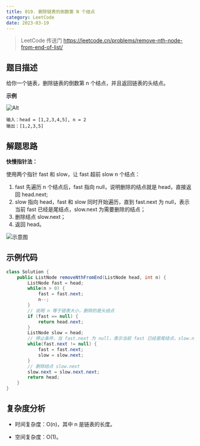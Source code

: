 ```yaml
---
title: 019. 删除链表的倒数第 N 个结点
category: LeetCode
date: 2023-03-19
---
```


> LeetCode 传送门 https://leetcode.cn/problems/remove-nth-node-from-end-of-list/

## 题目描述 <Badge text="中等" type="warning"/>

给你一个链表，删除链表的倒数第 n 个结点，并且返回链表的头结点。

**示例**

![Alt](https://assets.leetcode.com/uploads/2020/10/03/remove_ex1.jpg)

```
输入：head = [1,2,3,4,5], n = 2
输出：[1,2,3,5]
```

## 解题思路

**快慢指针法：**

使用两个指针 fast 和 slow，让 fast 超前 slow n 个结点：
1. fast 先遍历 n 个结点后，fast 指向 null，说明删除的结点就是 head，直接返回 head.next;
2. slow 指向 head，fast 和 slow 同时开始遍历，直到 fast.next 为 null，表示当前 fast 已经是尾结点，slow.next 为需要删除的结点；
3. 删除结点 slow.next；
4. 返回 head。

![示意图](https://assets.leetcode-cn.com/solution-static/19/p3.png)

## 示例代码

```java
class Solution {
    public ListNode removeNthFromEnd(ListNode head, int n) {
        ListNode fast = head;
        while(n > 0) {
            fast = fast.next;
            n--;
        }
        // 说明 n 等于链表大小，删除的是头结点
        if (fast == null) {
            return head.next;
        }
        ListNode slow = head;
        // 停止条件，当 fast.next 为 null，表示当前 fast 已经是尾结点，slow.next 为需要删除的结点
        while(fast.next != null) {
            fast = fast.next;
            slow = slow.next;
        }
        // 删除结点 slow.next
        slow.next = slow.next.next;
        return head;
    }
}
```

## 复杂度分析

- 时间复杂度：O(n)，其中 n 是链表的长度。

- 空间复杂度：O(1)。